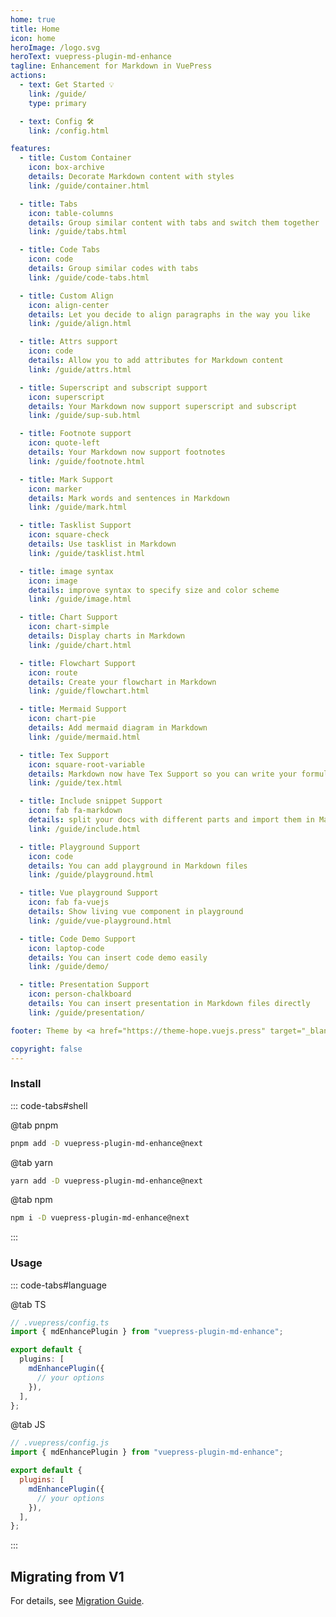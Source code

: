 ```yaml
---
home: true
title: Home
icon: home
heroImage: /logo.svg
heroText: vuepress-plugin-md-enhance
tagline: Enhancement for Markdown in VuePress
actions:
  - text: Get Started 💡
    link: /guide/
    type: primary

  - text: Config 🛠
    link: /config.html

features:
  - title: Custom Container
    icon: box-archive
    details: Decorate Markdown content with styles
    link: /guide/container.html

  - title: Tabs
    icon: table-columns
    details: Group similar content with tabs and switch them together
    link: /guide/tabs.html

  - title: Code Tabs
    icon: code
    details: Group similar codes with tabs
    link: /guide/code-tabs.html

  - title: Custom Align
    icon: align-center
    details: Let you decide to align paragraphs in the way you like
    link: /guide/align.html

  - title: Attrs support
    icon: code
    details: Allow you to add attributes for Markdown content
    link: /guide/attrs.html

  - title: Superscript and subscript support
    icon: superscript
    details: Your Markdown now support superscript and subscript
    link: /guide/sup-sub.html

  - title: Footnote support
    icon: quote-left
    details: Your Markdown now support footnotes
    link: /guide/footnote.html

  - title: Mark Support
    icon: marker
    details: Mark words and sentences in Markdown
    link: /guide/mark.html

  - title: Tasklist Support
    icon: square-check
    details: Use tasklist in Markdown
    link: /guide/tasklist.html

  - title: image syntax
    icon: image
    details: improve syntax to specify size and color scheme
    link: /guide/image.html

  - title: Chart Support
    icon: chart-simple
    details: Display charts in Markdown
    link: /guide/chart.html

  - title: Flowchart Support
    icon: route
    details: Create your flowchart in Markdown
    link: /guide/flowchart.html

  - title: Mermaid Support
    icon: chart-pie
    details: Add mermaid diagram in Markdown
    link: /guide/mermaid.html

  - title: Tex Support
    icon: square-root-variable
    details: Markdown now have Tex Support so you can write your formula
    link: /guide/tex.html

  - title: Include snippet Support
    icon: fab fa-markdown
    details: split your docs with different parts and import them in Markdown
    link: /guide/include.html

  - title: Playground Support
    icon: code
    details: You can add playground in Markdown files
    link: /guide/playground.html

  - title: Vue playground Support
    icon: fab fa-vuejs
    details: Show living vue component in playground
    link: /guide/vue-playground.html

  - title: Code Demo Support
    icon: laptop-code
    details: You can insert code demo easily
    link: /guide/demo/

  - title: Presentation Support
    icon: person-chalkboard
    details: You can insert presentation in Markdown files directly
    link: /guide/presentation/

footer: Theme by <a href="https://theme-hope.vuejs.press" target="_blank">VuePress Theme Hope</a> | MIT Licensed, Copyright © 2019-present Mr.Hope

copyright: false
---
```


### Install

::: code-tabs#shell

@tab pnpm

```bash
pnpm add -D vuepress-plugin-md-enhance@next
```

@tab yarn

```bash
yarn add -D vuepress-plugin-md-enhance@next
```

@tab npm

```bash
npm i -D vuepress-plugin-md-enhance@next
```

:::

### Usage

::: code-tabs#language

@tab TS

```ts
// .vuepress/config.ts
import { mdEnhancePlugin } from "vuepress-plugin-md-enhance";

export default {
  plugins: [
    mdEnhancePlugin({
      // your options
    }),
  ],
};
```

@tab JS

```js
// .vuepress/config.js
import { mdEnhancePlugin } from "vuepress-plugin-md-enhance";

export default {
  plugins: [
    mdEnhancePlugin({
      // your options
    }),
  ],
};
```

:::

## Migrating from V1

For details, see [Migration Guide](./migration.md).

<NetlifyBadge />

<script setup lang="ts">
import NetlifyBadge from "@NetlifyBadge";
</script>
